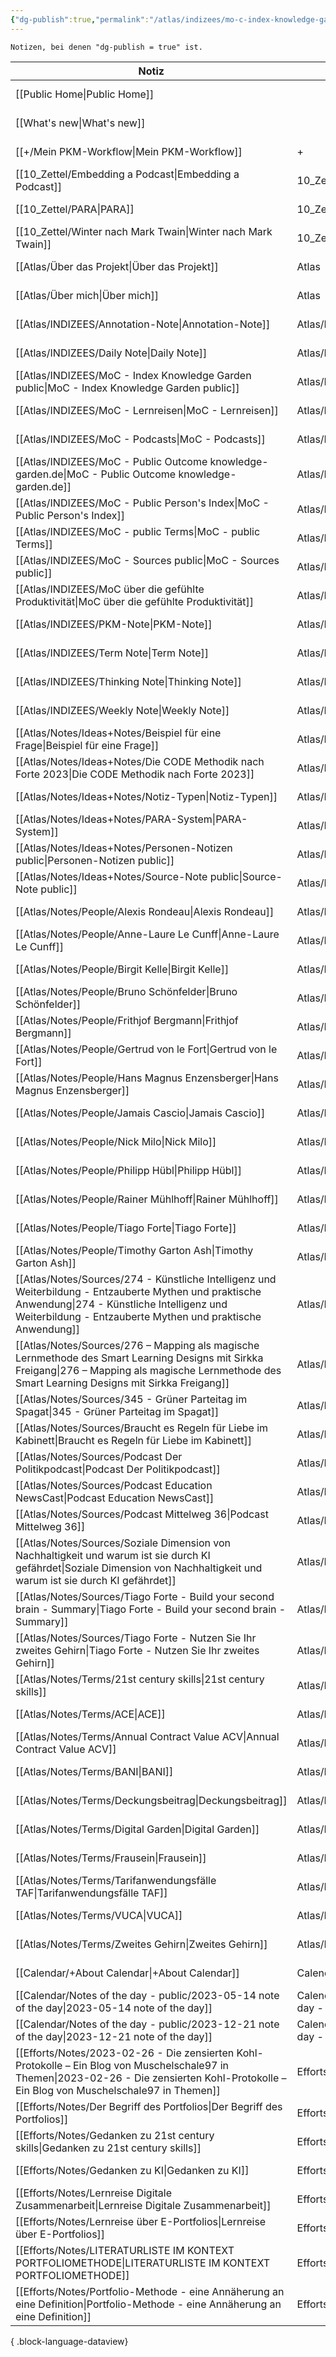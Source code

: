 ```yaml
---
{"dg-publish":true,"permalink":"/atlas/indizees/mo-c-index-knowledge-garden-public/","tags":["class/index"],"noteIcon":""}
---
```



`Notizen, bei denen "dg-publish = true" ist.` 

| Notiz                                                                                                                                                                                                                 | Ort                                | Erstellt          |
| --------------------------------------------------------------------------------------------------------------------------------------------------------------------------------------------------------------------- | ---------------------------------- | ----------------- |
| [[Public Home\|Public Home]]                                                                                                                                                                                       |                                    | November 05, 2023 |
| [[What's new\|What's new]]                                                                                                                                                                                         |                                    | January 05, 2024  |
| [[+/Mein PKM-Workflow\|Mein PKM-Workflow]]                                                                                                                                                                         | +                                  | March 01, 2024    |
| [[10_Zettel/Embedding a Podcast\|Embedding a Podcast]]                                                                                                                                                             | 10_Zettel                          | November 28, 2023 |
| [[10_Zettel/PARA\|PARA]]                                                                                                                                                                                           | 10_Zettel                          | February 05, 2024 |
| [[10_Zettel/Winter nach Mark Twain\|Winter nach Mark Twain]]                                                                                                                                                       | 10_Zettel                          | April 02, 2023    |
| [[Atlas/Über das Projekt\|Über das Projekt]]                                                                                                                                                                       | Atlas                              | November 05, 2023 |
| [[Atlas/Über mich\|Über mich]]                                                                                                                                                                                     | Atlas                              | November 05, 2023 |
| [[Atlas/INDIZEES/Annotation-Note\|Annotation-Note]]                                                                                                                                                                | Atlas/INDIZEES                     | July 02, 2023     |
| [[Atlas/INDIZEES/Daily Note\|Daily Note]]                                                                                                                                                                          | Atlas/INDIZEES                     | July 06, 2023     |
| [[Atlas/INDIZEES/MoC - Index Knowledge Garden public\|MoC - Index Knowledge Garden public]]                                                                                                                        | Atlas/INDIZEES                     | November 05, 2023 |
| [[Atlas/INDIZEES/MoC - Lernreisen\|MoC - Lernreisen]]                                                                                                                                                              | Atlas/INDIZEES                     | October 20, 2023  |
| [[Atlas/INDIZEES/MoC - Podcasts\|MoC - Podcasts]]                                                                                                                                                                  | Atlas/INDIZEES                     | November 28, 2023 |
| [[Atlas/INDIZEES/MoC - Public Outcome knowledge-garden.de\|MoC - Public Outcome knowledge-garden.de]]                                                                                                              | Atlas/INDIZEES                     | November 07, 2023 |
| [[Atlas/INDIZEES/MoC - Public Person's Index\|MoC - Public Person's Index]]                                                                                                                                        | Atlas/INDIZEES                     | November 06, 2023 |
| [[Atlas/INDIZEES/MoC - public Terms\|MoC - public Terms]]                                                                                                                                                          | Atlas/INDIZEES                     | November 28, 2023 |
| [[Atlas/INDIZEES/MoC - Sources public\|MoC - Sources public]]                                                                                                                                                      | Atlas/INDIZEES                     | October 13, 2023  |
| [[Atlas/INDIZEES/MoC über die gefühlte Produktivität\|MoC über die gefühlte Produktivität]]                                                                                                                        | Atlas/INDIZEES                     | January 12, 2024  |
| [[Atlas/INDIZEES/PKM-Note\|PKM-Note]]                                                                                                                                                                              | Atlas/INDIZEES                     | July 02, 2023     |
| [[Atlas/INDIZEES/Term Note\|Term Note]]                                                                                                                                                                            | Atlas/INDIZEES                     | July 05, 2023     |
| [[Atlas/INDIZEES/Thinking Note\|Thinking Note]]                                                                                                                                                                    | Atlas/INDIZEES                     | July 05, 2023     |
| [[Atlas/INDIZEES/Weekly Note\|Weekly Note]]                                                                                                                                                                        | Atlas/INDIZEES                     | July 06, 2023     |
| [[Atlas/Notes/Ideas+Notes/Beispiel für eine Frage\|Beispiel für eine Frage]]                                                                                                                                       | Atlas/Notes/Ideas+Notes            | March 08, 2024    |
| [[Atlas/Notes/Ideas+Notes/Die CODE Methodik nach Forte 2023\|Die CODE Methodik nach Forte 2023]]                                                                                                                   | Atlas/Notes/Ideas+Notes            | November 26, 2023 |
| [[Atlas/Notes/Ideas+Notes/Notiz-Typen\|Notiz-Typen]]                                                                                                                                                               | Atlas/Notes/Ideas+Notes            | July 02, 2023     |
| [[Atlas/Notes/Ideas+Notes/PARA-System\|PARA-System]]                                                                                                                                                               | Atlas/Notes/Ideas+Notes            | November 26, 2023 |
| [[Atlas/Notes/Ideas+Notes/Personen-Notizen public\|Personen-Notizen public]]                                                                                                                                       | Atlas/Notes/Ideas+Notes            | March 03, 2024    |
| [[Atlas/Notes/Ideas+Notes/Source-Note public\|Source-Note public]]                                                                                                                                                 | Atlas/Notes/Ideas+Notes            | March 03, 2024    |
| [[Atlas/Notes/People/Alexis Rondeau\|Alexis Rondeau]]                                                                                                                                                              | Atlas/Notes/People                 | June 05, 2023     |
| [[Atlas/Notes/People/Anne-Laure Le Cunff\|Anne-Laure Le Cunff]]                                                                                                                                                    | Atlas/Notes/People                 | July 27, 2023     |
| [[Atlas/Notes/People/Birgit Kelle\|Birgit Kelle]]                                                                                                                                                                  | Atlas/Notes/People                 | November 06, 2023 |
| [[Atlas/Notes/People/Bruno Schönfelder\|Bruno Schönfelder]]                                                                                                                                                        | Atlas/Notes/People                 | February 10, 2024 |
| [[Atlas/Notes/People/Frithjof Bergmann\|Frithjof Bergmann]]                                                                                                                                                        | Atlas/Notes/People                 | March 02, 2024    |
| [[Atlas/Notes/People/Gertrud von le Fort\|Gertrud von le Fort]]                                                                                                                                                    | Atlas/Notes/People                 | February 04, 2024 |
| [[Atlas/Notes/People/Hans Magnus Enzensberger\|Hans Magnus Enzensberger]]                                                                                                                                          | Atlas/Notes/People                 | February 24, 2024 |
| [[Atlas/Notes/People/Jamais Cascio\|Jamais Cascio]]                                                                                                                                                                | Atlas/Notes/People                 | February 05, 2024 |
| [[Atlas/Notes/People/Nick Milo\|Nick Milo]]                                                                                                                                                                        | Atlas/Notes/People                 | May 11, 2023      |
| [[Atlas/Notes/People/Philipp Hübl\|Philipp Hübl]]                                                                                                                                                                  | Atlas/Notes/People                 | December 30, 2023 |
| [[Atlas/Notes/People/Rainer Mühlhoff\|Rainer Mühlhoff]]                                                                                                                                                            | Atlas/Notes/People                 | December 30, 2023 |
| [[Atlas/Notes/People/Tiago Forte\|Tiago Forte]]                                                                                                                                                                    | Atlas/Notes/People                 | April 03, 2023    |
| [[Atlas/Notes/People/Timothy Garton Ash\|Timothy Garton Ash]]                                                                                                                                                      | Atlas/Notes/People                 | February 25, 2024 |
| [[Atlas/Notes/Sources/274 - Künstliche Intelligenz und Weiterbildung - Entzauberte Mythen und praktische Anwendung\|274 - Künstliche Intelligenz und Weiterbildung - Entzauberte Mythen und praktische Anwendung]] | Atlas/Notes/Sources                | November 30, 2023 |
| [[Atlas/Notes/Sources/276 – Mapping als magische Lernmethode des Smart Learning Designs mit Sirkka Freigang\|276 – Mapping als magische Lernmethode des Smart Learning Designs mit Sirkka Freigang]]               | Atlas/Notes/Sources                | December 14, 2023 |
| [[Atlas/Notes/Sources/345 - Grüner Parteitag im Spagat\|345 - Grüner Parteitag im Spagat]]                                                                                                                         | Atlas/Notes/Sources                | November 30, 2023 |
| [[Atlas/Notes/Sources/Braucht es Regeln für Liebe im Kabinett\|Braucht es Regeln für Liebe im Kabinett]]                                                                                                           | Atlas/Notes/Sources                | January 06, 2024  |
| [[Atlas/Notes/Sources/Podcast Der Politikpodcast\|Podcast Der Politikpodcast]]                                                                                                                                     | Atlas/Notes/Sources                | November 28, 2023 |
| [[Atlas/Notes/Sources/Podcast Education NewsCast\|Podcast Education NewsCast]]                                                                                                                                     | Atlas/Notes/Sources                | November 30, 2023 |
| [[Atlas/Notes/Sources/Podcast Mittelweg 36\|Podcast Mittelweg 36]]                                                                                                                                                 | Atlas/Notes/Sources                | January 18, 2024  |
| [[Atlas/Notes/Sources/Soziale Dimension von Nachhaltigkeit und warum ist sie durch KI gefährdet\|Soziale Dimension von Nachhaltigkeit und warum ist sie durch KI gefährdet]]                                       | Atlas/Notes/Sources                | December 31, 2023 |
| [[Atlas/Notes/Sources/Tiago Forte - Build your second brain - Summary\|Tiago Forte - Build your second brain - Summary]]                                                                                           | Atlas/Notes/Sources                | November 07, 2023 |
| [[Atlas/Notes/Sources/Tiago Forte - Nutzen Sie Ihr zweites Gehirn\|Tiago Forte - Nutzen Sie Ihr zweites Gehirn]]                                                                                                   | Atlas/Notes/Sources                | November 06, 2023 |
| [[Atlas/Notes/Terms/21st century skills\|21st century skills]]                                                                                                                                                     | Atlas/Notes/Terms                  | May 15, 2023      |
| [[Atlas/Notes/Terms/ACE\|ACE]]                                                                                                                                                                                     | Atlas/Notes/Terms                  | February 19, 2024 |
| [[Atlas/Notes/Terms/Annual Contract Value ACV\|Annual Contract Value ACV]]                                                                                                                                         | Atlas/Notes/Terms                  | June 05, 2023     |
| [[Atlas/Notes/Terms/BANI\|BANI]]                                                                                                                                                                                   | Atlas/Notes/Terms                  | November 19, 2023 |
| [[Atlas/Notes/Terms/Deckungsbeitrag\|Deckungsbeitrag]]                                                                                                                                                             | Atlas/Notes/Terms                  | May 19, 2023      |
| [[Atlas/Notes/Terms/Digital Garden\|Digital Garden]]                                                                                                                                                               | Atlas/Notes/Terms                  | November 06, 2023 |
| [[Atlas/Notes/Terms/Frausein\|Frausein]]                                                                                                                                                                           | Atlas/Notes/Terms                  | November 06, 2023 |
| [[Atlas/Notes/Terms/Tarifanwendungsfälle TAF\|Tarifanwendungsfälle TAF]]                                                                                                                                           | Atlas/Notes/Terms                  | December 02, 2023 |
| [[Atlas/Notes/Terms/VUCA\|VUCA]]                                                                                                                                                                                   | Atlas/Notes/Terms                  | November 19, 2023 |
| [[Atlas/Notes/Terms/Zweites Gehirn\|Zweites Gehirn]]                                                                                                                                                               | Atlas/Notes/Terms                  | February 22, 2024 |
| [[Calendar/+About Calendar\|+About Calendar]]                                                                                                                                                                      | Calendar                           | February 17, 2024 |
| [[Calendar/Notes of the day - public/2023-05-14 note of the day\|2023-05-14 note of the day]]                                                                                                                      | Calendar/Notes of the day - public | February 04, 2024 |
| [[Calendar/Notes of the day - public/2023-12-21 note of the day\|2023-12-21 note of the day]]                                                                                                                      | Calendar/Notes of the day - public | December 21, 2023 |
| [[Efforts/Notes/2023-02-26 - Die zensierten Kohl-Protokolle – Ein Blog von Muschelschale97 in Themen\|2023-02-26 - Die zensierten Kohl-Protokolle – Ein Blog von Muschelschale97 in Themen]]                       | Efforts/Notes                      | March 02, 2024    |
| [[Efforts/Notes/Der Begriff des Portfolios\|Der Begriff des Portfolios]]                                                                                                                                           | Efforts/Notes                      | October 15, 2023  |
| [[Efforts/Notes/Gedanken zu 21st century skills\|Gedanken zu 21st century skills]]                                                                                                                                 | Efforts/Notes                      | April 15, 2023    |
| [[Efforts/Notes/Gedanken zu KI\|Gedanken zu KI]]                                                                                                                                                                   | Efforts/Notes                      | November 19, 2023 |
| [[Efforts/Notes/Lernreise Digitale Zusammenarbeit\|Lernreise Digitale Zusammenarbeit]]                                                                                                                             | Efforts/Notes                      | November 05, 2023 |
| [[Efforts/Notes/Lernreise über E-Portfolios\|Lernreise über E-Portfolios]]                                                                                                                                         | Efforts/Notes                      | October 15, 2023  |
| [[Efforts/Notes/LITERATURLISTE IM KONTEXT PORTFOLIOMETHODE\|LITERATURLISTE IM KONTEXT PORTFOLIOMETHODE]]                                                                                                           | Efforts/Notes                      | October 15, 2023  |
| [[Efforts/Notes/Portfolio-Methode - eine Annäherung an eine Definition\|Portfolio-Methode - eine Annäherung an eine Definition]]                                                                                   | Efforts/Notes                      | October 15, 2023  |

{ .block-language-dataview}
